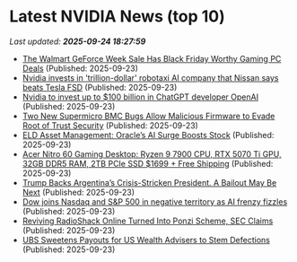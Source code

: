 # Latest NVIDIA News (top 10)
_Last updated: **2025-09-24 18:27:59**_

- [The Walmart GeForce Week Sale Has Black Friday Worthy Gaming PC Deals](https://www.ign.com/articles/walmart-geforce-week-sale-has-incredible-gaming-pc-deals-that-are-worth-getting-before-black-friday) (Published: 2025-09-23)
- [Nvidia invests in 'trillion-dollar' robotaxi AI company that Nissan says beats Tesla FSD](https://www.notebookcheck.net/Nvidia-invests-in-trillion-dollar-robotaxi-AI-company-that-Nissan-says-beats-Tesla-FSD.1122100.0.html) (Published: 2025-09-23)
- [Nvidia to invest up to $100 billion in ChatGPT developer OpenAI](https://www.cbsnews.com/video/nvidia-set-to-invest-up-to-100-billion-in-chatgpt-developer-openai/) (Published: 2025-09-23)
- [Two New Supermicro BMC Bugs Allow Malicious Firmware to Evade Root of Trust Security](https://thehackernews.com/2025/09/two-new-supermicro-bmc-bugs-allow.html) (Published: 2025-09-23)
- [ELD Asset Management: Oracle’s AI Surge Boosts Stock](https://www.globenewswire.com/news-release/2025/09/23/3155040/0/en/ELD-Asset-Management-Oracle-s-AI-Surge-Boosts-Stock.html) (Published: 2025-09-23)
- [Acer Nitro 60 Gaming Desktop: Ryzen 9 7900 CPU, RTX 5070 Ti GPU, 32GB DDR5 RAM, 2TB PCIe SSD $1699 + Free Shipping](https://slickdeals.net/f/18627475-acer-nitro-60-gaming-desktop-ryzen-9-7900-cpu-rtx-5070-ti-gpu-32gb-ddr5-ram-2tb-pcie-ssd-1699-free-shipping) (Published: 2025-09-23)
- [Trump Backs Argentina’s Crisis-Stricken President. A Bailout May Be Next](https://biztoc.com/x/e204b5c24a4cbc35) (Published: 2025-09-23)
- [Dow joins Nasdaq and S&P 500 in negative territory as AI frenzy fizzles](https://biztoc.com/x/b46990a246972962) (Published: 2025-09-23)
- [Reviving RadioShack Online Turned Into Ponzi Scheme, SEC Claims](https://biztoc.com/x/ce9704f612ccaab7) (Published: 2025-09-23)
- [UBS Sweetens Payouts for US Wealth Advisers to Stem Defections](https://biztoc.com/x/47483e6c9497c614) (Published: 2025-09-23)
